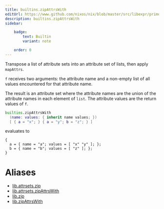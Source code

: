 ```yaml
---
title: builtins.zipAttrsWith
editUrl: https://www.github.com/nixos/nix/blob/master/src/libexpr/primops.cc
description: builtins.zipAttrsWith
sidebar:

    badge:
        text: Builtin
        variant: note

    order: 0
---
```


Transpose a list of attribute sets into an attribute set of lists,
then apply `mapAttrs`.

`f` receives two arguments: the attribute name and a non-empty
list of all values encountered for that attribute name.

The result is an attribute set where the attribute names are the
union of the attribute names in each element of `list`. The attribute
values are the return values of `f`.

```nix
builtins.zipAttrsWith
  (name: values: { inherit name values; })
  [ { a = "x"; } { a = "y"; b = "z"; } ]
```

evaluates to

```
{
  a = { name = "a"; values = [ "x" "y" ]; };
  b = { name = "b"; values = [ "z" ]; };
}
```


# Aliases

- [lib.attrsets.zip](/nix-doc-comments/reference/lib/attrsets/lib-attrsets-zip)
- [lib.attrsets.zipAttrsWith](/nix-doc-comments/reference/lib/attrsets/lib-attrsets-zipattrswith)
- [lib.zip](/nix-doc-comments/reference/lib/lib-zip)
- [lib.zipAttrsWith](/nix-doc-comments/reference/lib/lib-zipattrswith)


